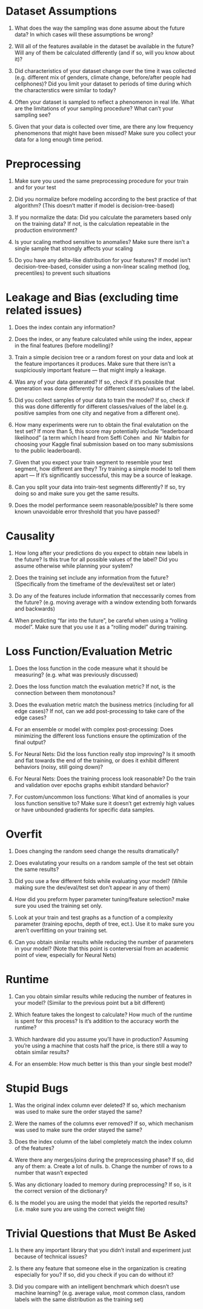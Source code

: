 # Dataset Assumptions
1. What does the way the sampling was done assume about the future data? In which
cases will these assumptions be wrong?

2. Will all of the features available in the dataset be available in the future?
Will any of them be calculated differently (and if so, will you know about it)?

3. Did characteristics of your dataset change over the time it was collected (e.g. 
different mix of genders, climate change, before/after people had cellphones)? Did 
you limit your dataset to periods of time during which the characterstics were 
similar to today?

4. Often your dataset is sampled to reflect a phenomenon in real life. What are the
limitations of your sampling procedure? What can’t your sampling see?

5. Given that your data is collected over time, are there any low frequency 
phenomenons that might have been missed? Make sure you collect your data for a 
long enough time period.

# Preprocessing
1. Make sure you used the same preprocessing procedure for your train and for 
your test

2. Did you normalize before modeling according to the best practice of that 
algorithm? (This doesn’t matter if model is decision-tree-based)

3. If you normalize the data: Did you calculate the parameters based only on 
the training data? If not, is the calculation repeatable in the production 
environment?

4. Is your scaling method sensitive to anomalies? Make sure there isn’t a 
single sample that strongly affects your scaling

5. Do you have any delta-like distribution for your features? If model isn’t 
decision-tree-based, consider using a non-linear scaling method (log, precentiles) 
to prevent such situations

# Leakage and Bias (excluding time related issues)
1. Does the index contain any information?

2. Does the index, or any feature calculated while using the index, appear in 
the final features (before modelling)?

3. Train a simple decision tree or a random forest on your data and look at 
the feature importances it produces. Make sure that there isn’t a suspiciously 
important feature — that might imply a leakage.

4. Was any of your data generated? If so, check if it’s possible that 
generation was done differently for different classes/values of the label.

5. Did you collect samples of your data to train the model? If so, check if 
this was done differently for different classes/values of the label (e.g. 
positive samples from one city and negative from a different one).

6. How many experiments were run to obtain the final evalutation on the test 
set? If more than 5, this score may potentially include “leaderboard likelihood” 
(a term which I heard from Seffi Cohen  and  Nir Malbin for choosing your Kaggle 
final submission based on too many submissions to the public leaderboard).

7. Given that you expect your train segment to resemble your test segment, how 
different are they? Try training a simple model to tell them apart — If it’s 
significantly successful, this may be a source of leakage.

8. Can you split your data into train-test segments differently? If so, try 
doing so and make sure you get the same results.

9. Does the model performance seem reasonable/possible? Is there some known 
unavoidable error threshold that you have passed?

# Causality
1. How long after your predictions do you expect to obtain new labels in
the future? Is this true for all possible values of the label? Did you assume 
otherwise while planning your system?

2. Does the training set include any information from the future?
(Specifically from the timeframe of the dev/eval/test set or later)

3. Do any of the features include information that neccessarily comes
from the future? (e.g. moving average with a window extending both forwards 
and backwards)

4. When predicting “far into the future”, be careful when using a “rolling 
model”. Make sure that you use it as a “rolling model” during training.

# Loss Function/Evaluation Metric

1. Does the loss function in the code measure what it should be measuring?
(e.g. what was previously discussed)

2. Does the loss function match the evaluation metric? If not, is the connection
between them monotonous?

3. Does the evaluation metric match the business metrics (including for all
edge cases)? If not, can we add post-processing to take care of the edge cases?

4. For an ensemble or model with complex post-processing: Does minimizing the
different loss functions ensure the optimization of the final output?

5. For Neural Nets: Did the loss function really stop improving? Is it smooth
and flat towards the end of the training, or does it exhibit different behaviors
(noisy, still going down)?

6. For Neural Nets: Does the training process look reasonable? Do the train
and validation over epochs graphs exhibit standard behavior?

7. For custom/uncommon loss functions: What kind of anomalies is your loss
function sensitive to? Make sure it doesn’t get extremly high values or have 
unbounded gradients for specific data samples.

# Overfit
1. Does changing the random seed change the results dramatically?

2. Does evalutating your results on a random sample of the test set obtain 
the same results?

3. Did you use a few different folds while evaluating your model? (While 
making sure the dev/eval/test set don’t appear in any of them)

4. How did you preform hyper parameter tuning/feature selection? make sure 
you used the training set only.

5. Look at your train and test graphs as a function of a complexity 
parameter (training epochs, depth of tree, ect.). Use it to make sure you aren’t 
overfitting on your training set.

6. Can you obtain similar results while reducing the number of parameters in 
your model? (Note that this point is conterversial from an academic point of 
view, especially for Neural Nets)

# Runtime
1. Can you obtain similar results while reducing the number of features in 
your model? (Similar to the previous point but a bit different)

2. Which feature takes the longest to calculate? How much of the runtime is 
spent for this process? Is it’s addition to the accuracy worth the runtime?

3. Which hardware did you assume you’ll have in production? Assuming you’re 
using a machine that costs half the price, is there still a way to obtain similar
results?

4. For an ensemble: How much better is this than your single best model?

# Stupid Bugs
1. Was the original index column ever deleted? If so, which mechanism was used to 
make sure the order stayed the same?

2. Were the names of the columns ever removed? If so, which mechanism was used to 
make sure the order stayed the same?

3. Does the index column of the label completely match the index column of the 
features?

4. Were there any merges/joins during the preprocessing phase? If so, did any of 
them: a. Create a lot of nulls. b. Change the number of rows to a number that 
wasn’t expected

5. Was any dictionary loaded to memory during preprocessing? If so, is it the 
correct version of the dictionary?

6. Is the model you are using the model that yields the reported results? (i.e. 
make sure you are using the correct weight file)


# Trivial Questions that Must Be Asked
1. Is there any important library that you didn’t install and experiment just 
because of technical issues?

2. Is there any feature that someone else in the organization is creating 
especially for you? If so, did you check if you can do without it?

3. Did you compare with an intelligent benchmark which doesn’t use machine 
learning? (e.g. average value, most common class, random labels with the same 
distribution as the training set)

